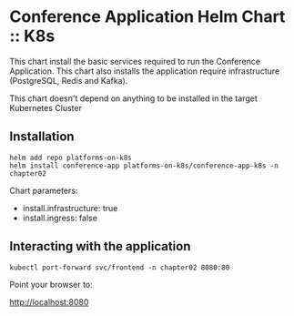 # Conference Application Helm Chart :: K8s

This chart install the basic services required to run the Conference Application. 
This chart also installs the application require infrastructure (PostgreSQL, Redis and Kafka).

This chart doesn't depend on anything to be installed in the target Kubernetes Cluster

## Installation 


```
helm add repo platforms-on-k8s 
helm install conference-app platforms-on-k8s/conference-app-k8s -n chapter02
```

Chart parameters: 

- install.infrastructure: true 
- install.ingress: false

## Interacting with the application

```
kubectl port-forward svc/frontend -n chapter02 8080:80
```

Point your browser to: 

[http://localhost:8080](http://localhost:8080)